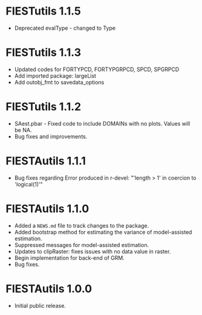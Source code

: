 # FIESTutils 1.1.5

* Deprecated evalType - changed to Type


# FIESTutils 1.1.3

* Updated codes for FORTYPCD, FORTYPGRPCD, SPCD, SPGRPCD
* Add imported package: largeList
* Add outobj_fmt to savedata_options


# FIESTutils 1.1.2

* SAest.pbar - Fixed code to include DOMAINs with no plots. Values will be NA.
* Bug fixes and improvements. 


# FIESTAutils 1.1.1

* Bug fixes regarding Error produced in r-devel: "'length > 1' in coercion to 'logical(1)'"


# FIESTAutils 1.1.0

* Added a `NEWS.md` file to track changes to the package.
* Added bootstrap method for estimating the variance of model-assisted estimation. 
* Suppressed messages for model-assisted estimation.
* Updates to clipRaster: fixes issues with no data value in raster.
* Begin implementation for back-end of GRM.
* Bug fixes. 

# FIESTAutils 1.0.0

* Initial public release.
